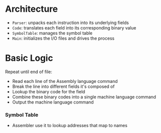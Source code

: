 # Architecture
- `Parser`: unpacks each instruction into its underlying fields
- `Code`: translates each field into its corresponding binary value
- `SymbolTable`: manages the symbol table
- `Main`: initializes the I/O files and drives the process

# Basic Logic 
Repeat until end of file:
- Read each line of the Assembly language command
- Break the line into different fields it's composed of
- Lookup the binary code for the field
- Combine these binary codes into a single machine language command
- Output the machine language command

### Symbol Table
- Assembler use it to lookup addresses that map to names